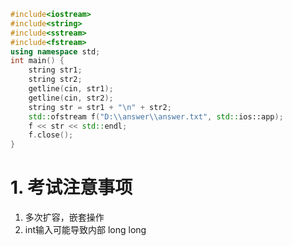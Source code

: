 ```c++
#include<iostream>
#include<string>
#include<sstream>
#include<fstream>
using namespace std;
int main() {
    string str1;
    string str2;
    getline(cin, str1);
    getline(cin, str2);
    string str = str1 + "\n" + str2;
    std::ofstream f("D:\\answer\\answer.txt", std::ios::app);
    f << str << std::endl;
    f.close();
}
```

# 1. 考试注意事项
1. 多次扩容，嵌套操作
2. int输入可能导致内部 long long
